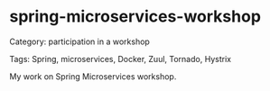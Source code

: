 # spring-microservices-workshop

Category: participation in a workshop

Tags: Spring, microservices, Docker, Zuul, Tornado, Hystrix

My work on Spring Microservices workshop.
